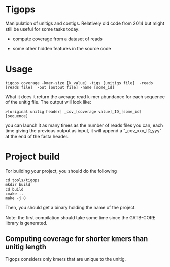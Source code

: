 # Tigops 

Manipulation of unitigs and contigs. Relatively old code from 2014 but might still be useful for some tasks today:

 - compute coverage from a dataset of reads

 - some other hidden features in the source code

# Usage

    tigops coverage -kmer-size [k value] -tigs [unitigs file]  -reads [reads file]  -out [output file] -name [some_id]

What it does it return the average read k-mer abundance for each sequence of the unitig file. The output will look like:

    >[original unitig header] _cov_[coverage value]_ID_[some_id]
    [sequence]

you can launch it as many times as the number of reads files you can, each time giving the previous output as input, it will append a "_cov_xxx_ID_yyy" at the end of the fasta header.

 
# Project build

For building your project, you should do the following
    
    cd tools/tigops
    mkdir build
    cd build
    cmake ..
    make -j 8

    
Then, you should get a binary holding the name of the project.

Note: the first compilation should take some time since the GATB-CORE library is generated.


Computing coverage for shorter kmers than unitig length
----

Tigops considers only kmers that are unique to the unitig.

